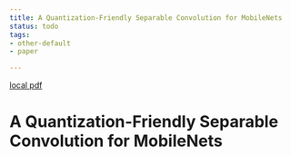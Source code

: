 ```yaml
---
title: A Quantization-Friendly Separable Convolution for MobileNets
status: todo
tags:
- other-default
- paper

---
```


[local pdf](../../../pdfs/A%20Quantization-Friendly%20Separable%20Convolution%20for%20MobileNets.pdf)

# A Quantization-Friendly Separable Convolution for MobileNets
